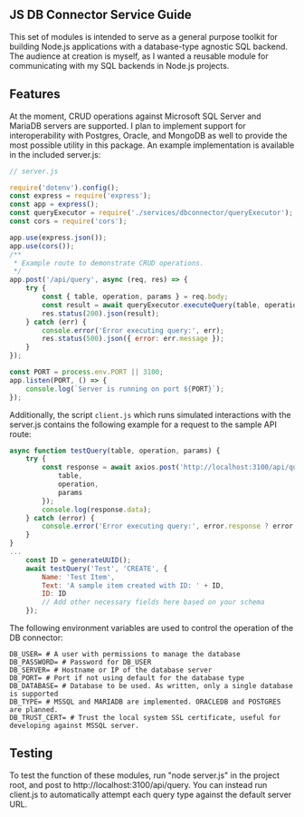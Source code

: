 ## JS DB Connector Service Guide
This set of modules is intended to serve as a general purpose toolkit for building Node.js applications with a database-type agnostic SQL backend. The audience at creation is myself, as I wanted a reusable module for communicating with my SQL backends in Node.js projects.

## Features
At the moment, CRUD operations against Microsoft SQL Server and MariaDB servers are supported. I plan to implement support for interoperability with Postgres, Oracle, and MongoDB as well to provide the most possible utility in this package. An example implementation is available in the included server.js:

```javascript
// server.js

require('dotenv').config();
const express = require('express');
const app = express();
const queryExecutor = require('./services/dbconnector/queryExecutor');
const cors = require('cors');

app.use(express.json());
app.use(cors());
/**
 * Example route to demonstrate CRUD operations.
 */
app.post('/api/query', async (req, res) => {
    try {
        const { table, operation, params } = req.body;
        const result = await queryExecutor.executeQuery(table, operation, params);
        res.status(200).json(result);
    } catch (err) {
        console.error('Error executing query:', err);
        res.status(500).json({ error: err.message });
    }
});

const PORT = process.env.PORT || 3100;
app.listen(PORT, () => {
    console.log(`Server is running on port ${PORT}`);
});
```

Additionally, the script `client.js` which runs simulated interactions with the server.js contains the following example for a request to the sample API route:

```javascript
async function testQuery(table, operation, params) {
    try {
        const response = await axios.post('http://localhost:3100/api/query', {
            table,
            operation,
            params
        });
        console.log(response.data);
    } catch (error) {
        console.error('Error executing query:', error.response ? error.response.data : error.message);
    }
}
...
    const ID = generateUUID();
    await testQuery('Test', 'CREATE', { 
        Name: 'Test Item',
        Text: 'A sample item created with ID: ' + ID,
        ID: ID
        // Add other necessary fields here based on your schema
    });
```

The following environment variables are used to control the operation of the DB connector:
```
DB_USER= # A user with permissions to manage the database
DB_PASSWORD= # Password for DB_USER
DB_SERVER= # Hostname or IP of the database server
DB_PORT= # Port if not using default for the database type
DB_DATABASE= # Database to be used. As written, only a single database is supported
DB_TYPE= # MSSQL and MARIADB are implemented. ORACLEDB and POSTGRES are planned.
DB_TRUST_CERT= # Trust the local system SSL certificate, useful for developing against MSSQL server. 
```

## Testing

To test the function of these modules, run "node server.js" in the project root, and post to http://localhost:3100/api/query. You can instead run client.js to automatically attempt each query type against the default server URL.